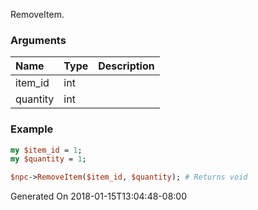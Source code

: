 RemoveItem.
### Arguments
**Name**|**Type**|**Description**
:---|:---|:---
item_id|int|
quantity|int|

### Example

```perl
my $item_id = 1;
my $quantity = 1;

$npc->RemoveItem($item_id, $quantity); # Returns void
```


Generated On 2018-01-15T13:04:48-08:00
